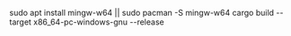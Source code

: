 sudo apt install mingw-w64 || sudo pacman -S mingw-w64
cargo build --target x86_64-pc-windows-gnu --release
